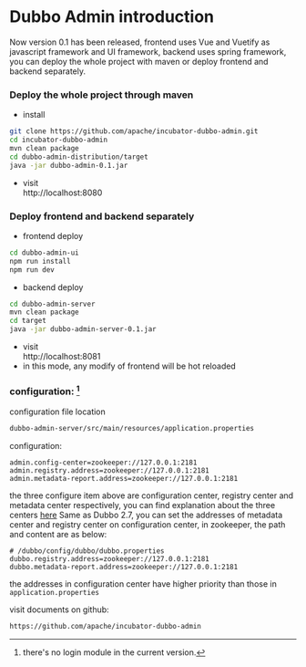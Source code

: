 # Dubbo Admin introduction
Now version 0.1 has been released, frontend uses Vue and Vuetify as javascript framework and UI framework, backend uses spring framework, you can deploy the whole project with maven or deploy frontend and backend separately.

### Deploy the whole project through maven

* install
```sh
git clone https://github.com/apache/incubator-dubbo-admin.git
cd incubator-dubbo-admin
mvn clean package
cd dubbo-admin-distribution/target
java -jar dubbo-admin-0.1.jar
```
* visit  
http://localhost:8080


### Deploy frontend and backend separately

* frontend deploy  
```sh
cd dubbo-admin-ui 
npm run install 
npm run dev 
```
* backend deploy  
```sh
cd dubbo-admin-server
mvn clean package 
cd target
java -jar dubbo-admin-server-0.1.jar
```
* visit  
http://localhost:8081  
* in this mode, any modify of frontend will be hot reloaded


### configuration: [^1]

configuration file location
```sh
dubbo-admin-server/src/main/resources/application.properties
```
configuration:
```properties
admin.config-center=zookeeper://127.0.0.1:2181
admin.registry.address=zookeeper://127.0.0.1:2181
admin.metadata-report.address=zookeeper://127.0.0.1:2181
```
the three configure item above are configuration center, registry center and metadata center respectively, you can find explanation about the three centers [here](../user/configuration/config-center.md)
Same as Dubbo 2.7, you can set the addresses of metadata center and registry center on configuration center, in zookeeper, the path and content are as below: 
```properties
# /dubbo/config/dubbo/dubbo.properties
dubbo.registry.address=zookeeper://127.0.0.1:2181
dubbo.metadata-report.address=zookeeper://127.0.0.1:2181
```
the addresses in configuration center have higher priority than those in `application.properties`

visit documents on github:

```sh
https://github.com/apache/incubator-dubbo-admin
```

[^1]: there's no login module in the current version.
